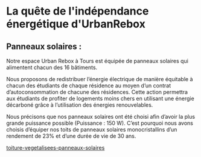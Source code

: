 # La quête de l'indépendance énergétique d'UrbanRebox 
## Panneaux solaires : 

Notre espace Urban Rebox à Tours est équipée de panneaux solaires qui alimentent chacun des 16 bâtiments.  

Nous proposons de redistribuer l’énergie électrique de manière équitable à chacun des étudiants de chaque résidence au moyen d’un contrat d’autoconsommation de chacune des résidences. Cette action permettra aux étudiants de profiter de logements moins chers en utilisant une énergie décarboné grâce à l’utilisation des énergies renouvelables.  

Nous précisons que nos panneaux solaires ont été choisi afin d’avoir la plus grande puissance possible (Puissance : 150 W). C’est pourquoi nous avons choisis d’équiper nos toits de panneaux solaires monocristallins d’un rendement de 23% et d’une durée de vie de 30 ans.  

[toiture-vegetalisees-panneaux-solaires](/img/toiture-vegetalisees-panneaux-solaires.jpg)
